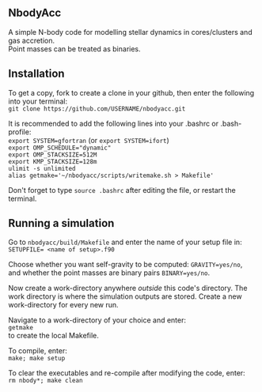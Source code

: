 
NbodyAcc 
--------

A simple N-body code for modelling stellar dynamics in cores/clusters and gas accretion.  \
Point masses can be treated as binaries. 

Installation 
-------------

To get a copy, fork to create a clone in your github, then enter the following into your terminal: \
`git clone https://github.com/USERNAME/nbodyacc.git`

It is recommended to add the following lines into your .bashrc or .bash-profile: \
`export SYSTEM=gfortran` (or `export SYSTEM=ifort`) \
`export OMP_SCHEDULE="dynamic"` \
`export OMP_STACKSIZE=512M` \
`export KMP_STACKSIZE=128m` \
`ulimit -s unlimited` \
`alias getmake='~/nbodyacc/scripts/writemake.sh > Makefile'`

Don't forget to type `source .bashrc` after editing the file, or restart the terminal.  

Running a simulation 
--------------------

Go to `nbodyacc/build/Makefile` and enter the name of your setup file in: \
`SETUPFILE= <name of setup>.f90`

Choose whether you want self-gravity to be computed: `GRAVITY=yes/no`, \
and whether the point masses are binary pairs `BINARY=yes/no`.

Now create a work-directory anywhere _outside_ this code's directory. The work directory is where the simulation outputs are stored. Create a new work-directory for every new run. 

Navigate to a work-directory of your choice and enter: \
`getmake` \
to create the local Makefile.

To compile, enter: \
`make; make setup` 

To clear the executables and re-compile after modifying the code, enter: \
`rm nbody*; make clean`
